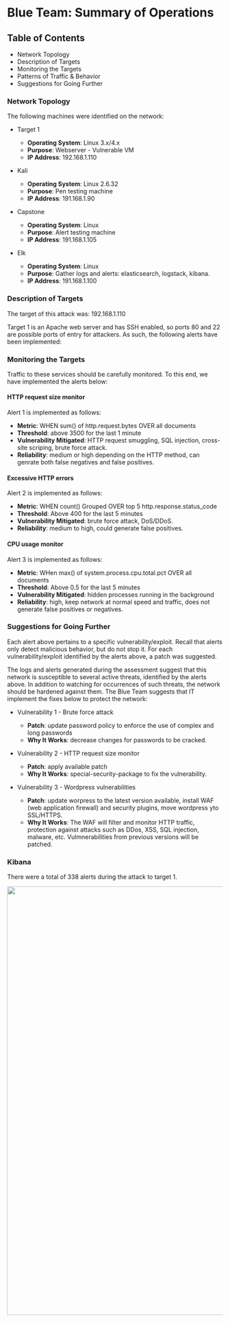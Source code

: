 # Blue Team: Summary of Operations
 
## Table of Contents
- Network Topology
- Description of Targets
- Monitoring the Targets
- Patterns of Traffic & Behavior
- Suggestions for Going Further
 
### Network Topology
 
The following machines were identified on the network:
- Target 1
  - **Operating System**: Linux 3.x/4.x
  - **Purpose**: Webserver - Vulnerable VM
  - **IP Address**: 192.168.1.110
  
- Kali
  - **Operating System**: Linux 2.6.32
  - **Purpose**: Pen testing machine
  - **IP Address**: 191.168.1.90
  
- Capstone
  - **Operating System**: Linux
  - **Purpose**: Alert testing machine
  - **IP Address**: 191.168.1.105
  
- Elk
  - **Operating System**: Linux
  - **Purpose**: Gather logs and alerts: elasticsearch, logstack, kibana.
  - **IP Address**: 191.168.1.100
  
 
### Description of Targets
 
The target of this attack was: 192.168.1.110
 
Target 1 is an Apache web server and has SSH enabled, so ports 80 and 22 are possible ports of entry for attackers. As such, the following alerts have been implemented:
 
### Monitoring the Targets
 
Traffic to these services should be carefully monitored. To this end, we have implemented the alerts below:
 
#### HTTP request size monitor
Alert 1 is implemented as follows:
  - **Metric**:  WHEN sum() of http.request.bytes OVER all documents
  - **Threshold**: above 3500 for the last 1 minute
  - **Vulnerability Mitigated**: HTTP request smuggling, SQL injection, cross-site scriping, brute force attack.
  - **Reliability**: medium or high depending on the HTTP method, can genrate both false negatives and false positives.
  
#### Excessive HTTP errors
Alert 2 is implemented as follows:
  - **Metric**: WHEN count() Grouped OVER top 5 http.response.status_code
  - **Threshold**: Above 400 for the last 5 minutes
  - **Vulnerability Mitigated**: brute force attack, DoS/DDoS.
  - **Reliability**: medium to high, could generate false positives.
  
#### CPU usage monitor
Alert 3 is implemented as follows:
  - **Metric**: WHen max() of system.process.cpu.total.pct OVER all documents
  - **Threshold**: Above 0.5 for the last 5 minutes
  - **Vulnerability Mitigated**: hidden processes running in the background
  - **Reliability**: high, keep network at normal speed and traffic, does not generate false positives or negatives. 
 
### Suggestions for Going Further
 
Each alert above pertains to a specific vulnerability/exploit. Recall that alerts only detect malicious behavior, but do not stop it. For each vulnerability/exploit identified by the alerts above, a patch was suggested.

The logs and alerts generated during the assessment suggest that this network is susceptible to several active threats, identified by the alerts above. In addition to watching for occurrences of such threats, the network should be hardened against them. The Blue Team suggests that IT implement the fixes below to protect the network:

- Vulnerability 1 - Brute force attack
  - **Patch**:  update password policy to enforce the use of complex and long passwords
  - **Why It Works**: decrease changes for passwords to be cracked.
  
- Vulnerability 2 - HTTP request size monitor
  - **Patch**: apply available patch
  - **Why It Works**: special-security-package to fix the vulnerability.
  
- Vulnerability 3 - Wordpress vulnerabilities
  - **Patch**: update worpress to the latest version available, install WAF (web application firewall) and security plugins, move wordpress yto SSL/HTTPS.
  - **Why It Works**: The WAF will filter and monitor HTTP traffic, protection against attacks such as DDos, XSS, SQL injection, malware, etc. Vulmnerabilities from previous versions will be patched. 
  
### Kibana 
There were a total of 338 alerts during the attack to target 1.

<img src="https://github.com/pbottari/Cybersecurity-/blob/main/Pentesting/WordPress/Images/kib01.png" width="1000"> 
